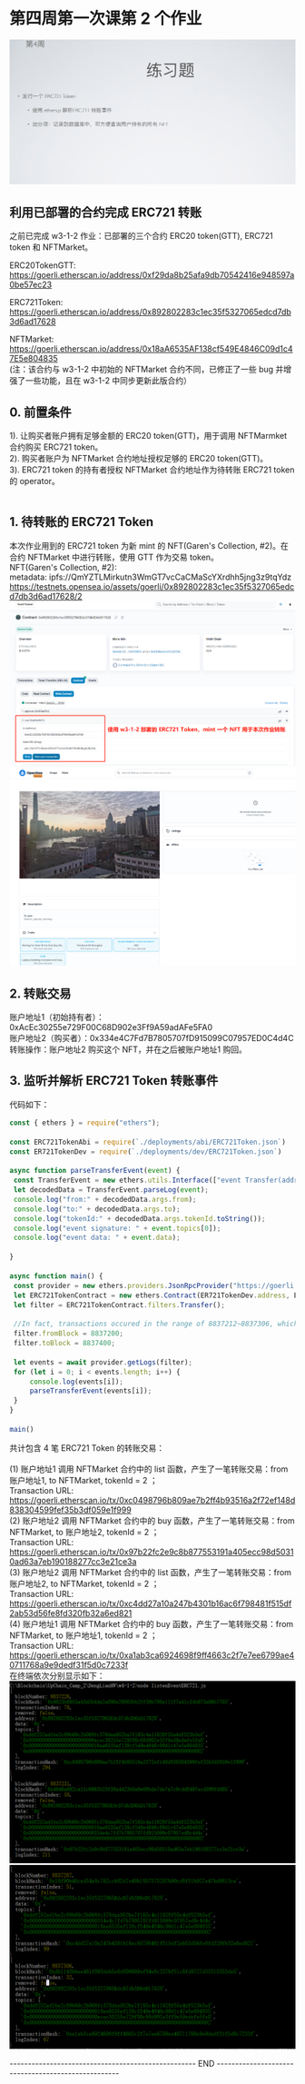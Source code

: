 # 第四周第一次课第 2 个作业
![w4-1-2](./IMG/Assignment_w4-1-2.png)

## 利用已部署的合约完成 ERC721 转账
   之前已完成 w3-1-2 作业：已部署的三个合约 ERC20 token(GTT), ERC721 token 和 NFTMarket。<br>
   
ERC20TokenGTT: https://goerli.etherscan.io/address/0xf29da8b25afa9db70542416e948597a0be57ec23

ERC721Token: https://goerli.etherscan.io/address/0x892802283c1ec35f5327065edcd7db3d6ad17628

NFTMarket: https://goerli.etherscan.io/address/0x18aA6535AF138cf549E4846C09d1c47E5e804835<br>
(注：该合约与 w3-1-2 中初始的 NFTMarket 合约不同，已修正了一些 bug 并增强了一些功能，且在 w3-1-2 中同步更新此版合约）

## 0. 前置条件
1). 让购买者账户拥有足够金额的 ERC20 token(GTT)，用于调用 NFTMarmket 合约购买 ERC721 token。<br>
2). 购买者账户为 NFTMarket 合约地址授权足够的  ERC20 token(GTT)。<br>
3). ERC721 token 的持有者授权 NFTMarket 合约地址作为待转账 ERC721 token 的 operator。<br>
<br>
## 1. 待转账的 ERC721 Token
   本次作业用到的 ERC721 token 为新 mint 的 NFT(Garen's Collection, #2)。在合约 NFTMarket 中进行转账，使用 GTT 作为交易 token。<br>
   NFT(Garen's Collection, #2):<br>
   metadata: ipfs://QmYZTLMirkutn3WmGT7vcCaCMaScYXrdhh5jng3z9tqYdz<br>
   https://testnets.opensea.io/assets/goerli/0x892802283c1ec35f5327065edcd7db3d6ad17628/2<br>
   ![w4-1-2](./IMG/1_mintNFT.png)<br>
   ![w4-1-2](./IMG/2_NFT_OpenSea.png)<br>
## 2. 转账交易
   账户地址1（初始持有者）：0xAcEc30255e729F00C68D902e3Ff9A59adAFe5FA0<br>
   账户地址2（购买者）：0x334e4C7Fd7B7805707fD915099C07957ED0C4d4C<br>
   转账操作：账户地址2 购买这个 NFT，并在之后被账户地址1 购回。<br>
## 3. 监听并解析 ERC721 Token 转账事件
   代码如下：
   ```javascript
   const { ethers } = require("ethers");

const ERC721TokenAbi = require(`./deployments/abi/ERC721Token.json`)
const ER721TokenDev = require(`./deployments/dev/ERC721Token.json`)

async function parseTransferEvent(event) {
    const TransferEvent = new ethers.utils.Interface(["event Transfer(address indexed from, address indexed to, uint256 tokenId)"]);
    let decodedData = TransferEvent.parseLog(event);
    console.log("from:" + decodedData.args.from);
    console.log("to:" + decodedData.args.to);
    console.log("tokenId:" + decodedData.args.tokenId.toString());
    console.log("event signature: " + event.topics[0]);
    console.log("event data: " + event.data);

}

async function main() {
    const provider = new ethers.providers.JsonRpcProvider("https://goerli.infura.io/v3/9aa3d95b3bc440fa88ea12eaa4456161");
    let ERC721TokenContract = new ethers.Contract(ER721TokenDev.address, ERC721TokenAbi, provider);
    let filter = ERC721TokenContract.filters.Transfer();

    //In fact, transactions occured in the range of 8837212~8837306, which is obtained on Goerli etherscan.
    filter.fromBlock = 8837200;
    filter.toBlock = 8837400;

    let events = await provider.getLogs(filter);
    for (let i = 0; i < events.length; i++) {
        console.log(events[i]);
        parseTransferEvent(events[i]);
    }
}

main()
   ```
   
   共计包含 4 笔 ERC721 Token 的转账交易：<br><br>
   (1) 账户地址1 调用 NFTMarket 合约中的 list 函数，产生了一笔转账交易：from 账户地址1, to NFTMarket, tokenId = 2 ；<br>
   Transaction URL: https://goerli.etherscan.io/tx/0xc0498796b809ae7b2ff4b93516a2f72ef148d838304599fef35b3df059e1f999<br>
   (2) 账户地址2 调用 NFTMarket 合约中的 buy 函数，产生了一笔转账交易：from NFTMarket, to 账户地址2, tokenId = 2 ；<br>
   Transaction URL: https://goerli.etherscan.io/tx/0x97b22fc2e9c8b877553191a405ecc98d50310ad63a7eb190188277cc3e21ce3a<br>
   (3) 账户地址2 调用 NFTMarket 合约中的 list 函数，产生了一笔转账交易：from 账户地址2, to NFTMarket, tokenId = 2 ；<br>
   Transaction URL: https://goerli.etherscan.io/tx/0xc4dd27a10a247b4301b16ac6f798481f515df2ab53d56fe8fd320fb32a6ed821<br>
   (4) 账户地址1 调用 NFTMarket 合约中的 buy 函数，产生了一笔转账交易：from NFTMarket, to 账户地址1, tokenId = 2 ；<br>
   Transaction URL: https://goerli.etherscan.io/tx/0xa1ab3ca6924698f9ff4663c2f7e7ee6799ae40711768a9e9dedf31f5d0c7233f<br>
   在终端依次分别显示如下：<br>
   ![w4-1-2](./IMG/3a_listenEvent_ERC721Transfer_part1.png)<br>
   ![w4-1-2](./IMG/3b_listenEvent_ERC721Transfer_part2.png)<br>



--------------------------------------------------- END ---------------------------------------------------
